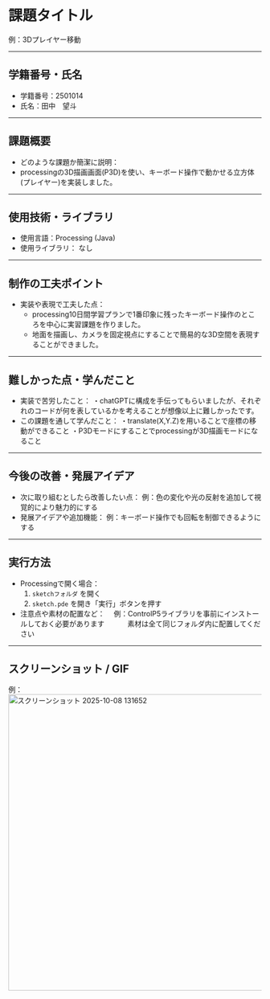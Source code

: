 # 課題タイトル
例：3Dプレイヤー移動

---

## 学籍番号・氏名
- 学籍番号：2501014
- 氏名：田中　望斗

---

## 課題概要
- どのような課題か簡潔に説明：
- processingの3D描画画面(P3D)を使い、キーボード操作で動かせる立方体(プレイヤー)を実装しました。

---

## 使用技術・ライブラリ
- 使用言語：Processing (Java)
- 使用ライブラリ：
  なし

---

## 制作の工夫ポイント
- 実装や表現で工夫した点：
  - processing10日間学習プランで1番印象に残ったキーボード操作のところを中心に実習課題を作りました。
  - 地面を描画し、カメラを固定視点にすることで簡易的な3D空間を表現することができました。

---

## 難しかった点・学んだこと
- 実装で苦労したこと：
  ・chatGPTに構成を手伝ってもらいましたが、それぞれのコードが何を表しているかを考えることが想像以上に難しかったです。
- この課題を通して学んだこと：
  ・translate(X,Y.Z)を用いることで座標の移動ができること
  ・P3Dモードにすることでprocessingが3D描画モードになること
---

## 今後の改善・発展アイデア
- 次に取り組むとしたら改善したい点：
  例：色の変化や光の反射を追加して視覚的により魅力的にする
- 発展アイデアや追加機能：
  例：キーボード操作でも回転を制御できるようにする

---

## 実行方法
- Processingで開く場合：
  1. `sketchフォルダ` を開く
  2. `sketch.pde` を開き「実行」ボタンを押す
- 注意点や素材の配置など：
　例：ControlP5ライブラリを事前にインストールしておく必要があります
　　　素材は全て同じフォルダ内に配置してください
---

## スクリーンショット / GIF
例：<img width="785" height="590" alt="スクリーンショット 2025-10-08 131652" src="https://github.com/user-attachments/assets/753f703c-1f99-476d-8b90-9ac8ec7bbf80" />

